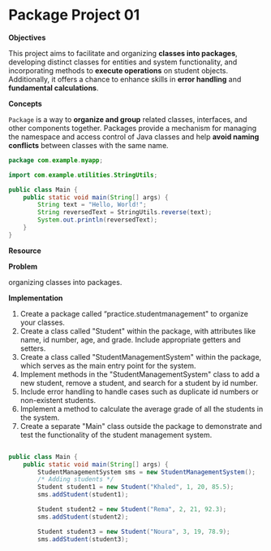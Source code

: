 # Package Project 01 


**Objectives**

This project aims to facilitate and organizing **classes into packages**, developing distinct classes for entities and system functionality, and incorporating methods to
**execute operations** on student objects. Additionally, it offers a chance to enhance skills in **error handling** and **fundamental calculations**.

**Concepts**

`Package` is a way to **organize and group** related classes, interfaces, and other components together. 
Packages provide a mechanism for managing the namespace and access control of Java classes and help **avoid naming conflicts** between classes with the same name.


```java
package com.example.myapp;

import com.example.utilities.StringUtils;

public class Main {
    public static void main(String[] args) {
        String text = "Hello, World!";
        String reversedText = StringUtils.reverse(text);
        System.out.println(reversedText);
    }
}
```

**Resource**


**Problem**

organizing classes into packages.

**Implementation**

1. Create a package called “practice.studentmanagement" to organize your classes.
2. Create a class called "Student" within the package, with attributes like name, id number, age, and grade. Include 
   appropriate getters and setters.
3. Create a class called "StudentManagementSystem" within the package, which serves as the main entry point for the system.
4. Implement methods in the "StudentManagementSystem" class to add a new student, remove a student, and search for a student by id number.
5. Include error handling to handle cases such as duplicate id numbers or non-existent students.
6. Implement a method to calculate the average grade of all the students in the system.
7. Create a separate "Main" class outside the package to demonstrate and test the functionality of the student management system.

```Java

public class Main {
    public static void main(String[] args) {
        StudentManagementSystem sms = new StudentManagementSystem();
        /* Adding students */
        Student student1 = new Student("Khaled", 1, 20, 85.5);
        sms.addStudent(student1);

        Student student2 = new Student("Rema", 2, 21, 92.3);
        sms.addStudent(student2);

        Student student3 = new Student("Noura", 3, 19, 78.9);
        sms.addStudent(student3);

```

